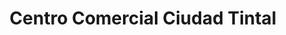 ---
title: "Centro Comercial Ciudad Tintal"
url: /bogota/centro-comercial-ciudad-tintal/
shop: Einkaufszentrum
---